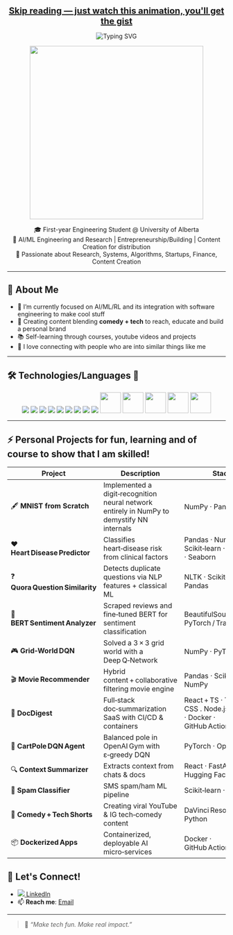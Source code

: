 <p align="center">
  <span style="font-size:20px;"><b><u>Skip reading — just watch this animation, you'll get the gist</u></b></span>
</p>
<p align="center">
  <img src="https://readme-typing-svg.demolab.com?font=Fira+Code&duration=3000&pause=1000&color=F76D6D&center=true&vCenter=true&width=750&lines=Hey+there!+I'm+Samardeep+Singh+%F0%9F%91%8B;Student+at+University+of+Alberta+%F0%9F%8E%93;AI+%2F+ML+Engineering+and+Research+%F0%9F%94%A5;Entrepreneurship,+Content+Creation+and+Finance+%E2%9D%A4%EF%B8%8F%F0%9F%94%A5;Let%27s+Build+Something+Together!" alt="Typing SVG" />
</p>
<p align="center">
  <img src="https://media.giphy.com/media/qgQUggAC3Pfv687qPC/giphy.gif" width="400" />
</p>
<p align="center">
  🎓 First-year Engineering Student @ University of Alberta <br/>
  🤖 AI/ML Engineering and Research | Entrepreneurship/Building |  Content Creation for distribution <br/>
  🧠 Passionate about Research, Systems, Algorithms, Startups, Finance, Content Creation <br/>
</p>

---

## 🔭 About Me

- 🧠 I’m currently focused on AI/ML/RL and its integration with software engineering to make cool stuff
- 🎥 Creating content blending **comedy + tech** to reach, educate and build a personal brand
- 📚 Self-learning through courses, youtube videos and projects  
- 💬 I love connecting with people who are into similar things like me

---

## 🛠️ Technologies/Languages 📄

<p align="center">
  <img src="https://img.icons8.com/color/48/000000/python.png"/>
  <img src="https://img.icons8.com/color/48/000000/typescript.png"/>
  <img src="https://img.icons8.com/color/48/000000/javascript.png"/>
  <img src="https://img.icons8.com/color/48/000000/sql.png"/>
  <img src="https://img.icons8.com/color/48/000000/mongodb.png"/>
  <img src="https://img.icons8.com/color/48/000000/nodejs.png"/>
  <img src="https://img.icons8.com/color/48/000000/react-native.png"/>
  <img src="https://img.icons8.com/color/48/000000/docker.png"/>
  <img src="https://img.icons8.com/color/48/tensorflow.png"/>
  <img src="https://upload.wikimedia.org/wikipedia/commons/3/38/Jupyter_logo.svg" width="48"/>
  <img src="https://upload.wikimedia.org/wikipedia/commons/1/10/PyTorch_logo_icon.svg" width="48"/>
  <img src="https://upload.wikimedia.org/wikipedia/commons/a/ae/Keras_logo.svg" width="48"/>

  <img src="https://upload.wikimedia.org/wikipedia/commons/0/05/Scikit_learn_logo_small.svg" width="48"/>
  <img src="https://huggingface.co/front/assets/huggingface_logo-noborder.svg" width="48"/>
   
</p>

---

## ⚡ Personal Projects for fun, learning and of course to show that I am skilled!

| Project | Description | Stack |
|---------|-------------|-------|
| 🖋️ **MNIST from Scratch** | Implemented a digit‑recognition neural network entirely in NumPy to demystify NN internals | NumPy · Pandas |
| ❤️ **Heart Disease Predictor** | Classifies heart‑disease risk from clinical factors | Pandas · NumPy · Scikit‑learn · Matplotlib · Seaborn |
| ❓ **Quora Question Similarity** | Detects duplicate questions via NLP features + classical ML | NLTK · Scikit‑learn · Pandas |
| 📝 **BERT Sentiment Analyzer** | Scraped reviews and fine‑tuned BERT for sentiment classification | BeautifulSoup · PyTorch / Transformers |
| 🎮 **Grid‑World DQN** | Solved a 3 × 3 grid world with a Deep Q‑Network | NumPy · PyTorch |
| 🎬 **Movie Recommender** | Hybrid content + collaborative filtering movie engine | Pandas · Scikit‑learn · NumPy |
| 📄 **DocDigest** | Full‑stack doc‑summarization SaaS with CI/CD & containers | React + TS · Tailwind CSS . Node.js · FastAPI · Docker · GitHub Actions |
| 🏹 **CartPole DQN Agent** | Balanced pole in OpenAI Gym with ε‑greedy DQN | PyTorch · OpenAI Gym |
| 🔍 **Context Summarizer** | Extracts context from chats & docs | React · FastAPI · Hugging Face |
| 🤖 **Spam Classifier** | SMS spam/ham ML pipeline | Scikit‑learn · Pandas |
| 🎥 **Comedy + Tech Shorts** | Creating viral YouTube & IG tech‑comedy content | DaVinci Resolve · Python |
| 📦 **Dockerized Apps** | Containerized, deployable AI micro‑services | Docker · GitHub Actions |

## 🤝 Let's Connect!
- [<img src="https://img.icons8.com/color/20/000000/linkedin.png"/> LinkedIn](https://www.linkedin.com/in/samardeep-singh-488b4024b/)
- 📫 **Reach me**: [Email](samareduforcollege@email.com  )

---

> 🎯 *“Make tech fun. Make real impact.”*

